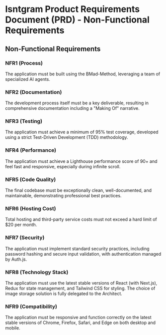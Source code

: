 # Isntgram Product Requirements Document (PRD) - Non-Functional Requirements

## Non-Functional Requirements

### NFR1 (Process)

The application must be built using the BMad-Method, leveraging a team of specialized AI agents.

### NFR2 (Documentation)

The development process itself must be a key deliverable, resulting in comprehensive documentation including a "Making Of" narrative.

### NFR3 (Testing)

The application must achieve a minimum of 95% test coverage, developed using a strict Test-Driven Development (TDD) methodology.

### NFR4 (Performance)

The application must achieve a Lighthouse performance score of 90+ and feel fast and responsive, especially during infinite scroll.

### NFR5 (Code Quality)

The final codebase must be exceptionally clean, well-documented, and maintainable, demonstrating professional best practices.

### NFR6 (Hosting Cost)

Total hosting and third-party service costs must not exceed a hard limit of $20 per month.

### NFR7 (Security)

The application must implement standard security practices, including password hashing and secure input validation, with authentication managed by Auth.js.

### NFR8 (Technology Stack)

The application must use the latest stable versions of React (with Next.js), Redux for state management, and Tailwind CSS for styling. The choice of image storage solution is fully delegated to the Architect.

### NFR9 (Compatibility)

The application must be responsive and function correctly on the latest stable versions of Chrome, Firefox, Safari, and Edge on both desktop and mobile.
